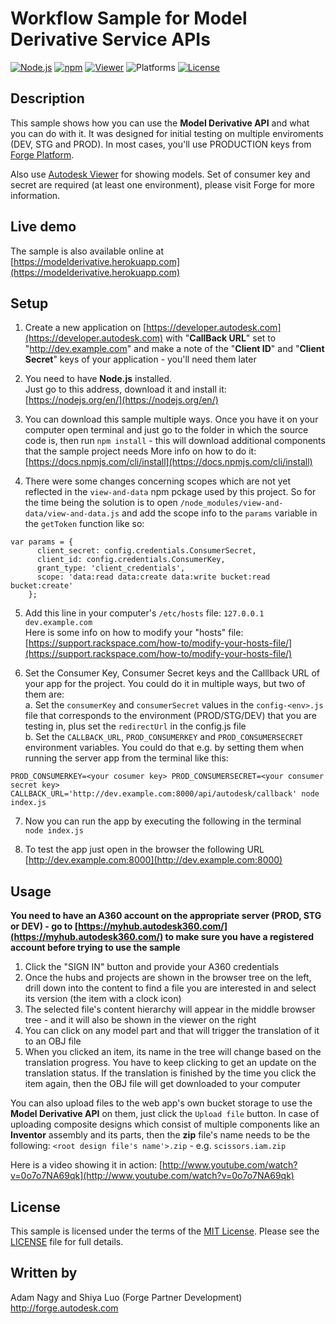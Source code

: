 # Workflow Sample for Model Derivative Service APIs

[![Node.js](https://img.shields.io/badge/Node.js-6.2.0-blue.svg)](https://nodejs.org/)
[![npm](https://img.shields.io/badge/npm-3.8.9-blue.svg)](https://www.npmjs.com/)
[![Viewer](https://img.shields.io/badge/Viewer-v2.8-green.svg)](http://developer-autodesk.github.io/)
![Platforms](https://img.shields.io/badge/platform-windows%20%7C%20osx%20%7C%20linux-lightgray.svg)
[![License](http://img.shields.io/:license-mit-blue.svg)](http://opensource.org/licenses/MIT)

## Description

This sample shows how you can use the **Model Derivative API** and what you can do with it. It was designed for initial testing on multiple enviroments (DEV, STG and PROD). In most cases, you'll use PRODUCTION keys from [Forge Platform](https://developer.autodesk.com).

Also use [Autodesk Viewer](https://developer.autodesk.com/en/docs/viewer/v2/overview/) for showing models. Set of consumer key and secret are required (at least one environment), please visit Forge for more information.

## Live demo

The sample is also available online at [https://modelderivative.herokuapp.com](https://modelderivative.herokuapp.com) 

## Setup

1. Create a new application on [https://developer.autodesk.com](https://developer.autodesk.com) with "**CallBack URL**" set to "http://dev.example.com" and make a note of the "**Client ID**" and "**Client Secret**" keys of your application - you'll need them later

2. You need to have **Node.js** installed.  
Just go to this address, download it and install it: [https://nodejs.org/en/](https://nodejs.org/en/)  

3. You can download this sample multiple ways. Once you have it on your computer open terminal and just go to the folder in which the source code is, then run `npm install` - this will download additional components that the sample project needs 
More info on how to do it: [https://docs.npmjs.com/cli/install](https://docs.npmjs.com/cli/install)

4. There were some changes concerning scopes which are not yet reflected in the `view-and-data` npm pckage used by this project. So for the time being the solution is to open `/node_modules/view-and-data/view-and-data.js` and add the scope info to the `params` variable in the `getToken` function like so:
```
var params = {
      client_secret: config.credentials.ConsumerSecret,
      client_id: config.credentials.ConsumerKey,
      grant_type: 'client_credentials',
      scope: 'data:read data:create data:write bucket:read bucket:create'
    };
```

5. Add this line in your computer's `/etc/hosts` file: `127.0.0.1	dev.example.com`  
Here is some info on how to modify your "hosts" file: [https://support.rackspace.com/how-to/modify-your-hosts-file/](https://support.rackspace.com/how-to/modify-your-hosts-file/)

6. Set the Consumer Key, Consumer Secret keys and the Calllback URL of your app for the project. You could do it in multiple ways, but two of them are:  
  a. Set the `consumerKey` and `consumerSecret` values in the `config-<env>.js` file that corresponds to the environment (PROD/STG/DEV) that you are testing in, plus set the `redirectUrl` in the config.js file  
  b. Set the `CALLBACK_URL`, `PROD_CONSUMERKEY` and `PROD_CONSUMERSECRET` environment variables. You could do that e.g. by setting them when running the server app from the terminal like this:  
```
PROD_CONSUMERKEY=<your cosumer key> PROD_CONSUMERSECRET=<your consumer secret key>
CALLBACK_URL='http://dev.example.com:8000/api/autodesk/callback' node index.js
```  

7. Now you can run the app by executing the following in the terminal  
`node index.js`   

8. To test the app just open in the browser the following URL [http://dev.example.com:8000](http://dev.example.com:8000)

## Usage

**You need to have an A360 account on the appropriate server (PROD, STG or DEV) - go to [https://myhub.autodesk360.com/](https://myhub.autodesk360.com/) to make sure you have a registered account before trying to use the sample**

1. Click the "SIGN IN" button and provide your A360 credentials
2. Once the hubs and projects are shown in the browser tree on the left, drill down into the content to find a file you are interested in and select its version (the item with a clock icon)
3. The selected file's content hierarchy will appear in the middle browser tree - and it will also be shown in the viewer on the right
4. You can click on any model part and that will trigger the translation of it to an OBJ file
5. When you clicked an item, its name in the tree will change based on the translation progress. You have to keep clicking to get an update on the translation status. If the translation is finished by the time you click the item again, then the OBJ file will get downloaded to your computer

You can also upload files to the web app's own bucket storage to use the **Model Derivative API** on them, just click the `Upload file` button. In case of uploading composite designs which consist of multiple components like an **Inventor** assembly and its parts, then the **zip** file's name needs to be the following: `<root design file's name'>.zip` - e.g. `scissors.iam.zip`  

Here is a video showing it in action: [http://www.youtube.com/watch?v=0o7o7NA69qk](http://www.youtube.com/watch?v=0o7o7NA69qk)

## License

This sample is licensed under the terms of the [MIT License](http://opensource.org/licenses/MIT).
Please see the [LICENSE](LICENSE) file for full details.


## Written by

Adam Nagy and Shiya Luo (Forge Partner Development)<br />
http://forge.autodesk.com<br />
